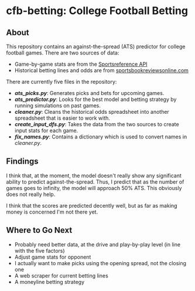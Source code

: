 # cfb-betting: College Football Betting

## About

This repository contains an against-the-spread (ATS) predictor for college football games. There are two sources of data:
- Game-by-game stats are from the [Sportsreference API](https://sportsreference.readthedocs.io/en/stable/)
- Historical betting lines and odds are from 
[sportsbookreviewsonline.com](https://www.sportsbookreviewsonline.com/scoresoddsarchives/ncaafootball/ncaafootballoddsarchives.htm)

There are currently five files in the repository:
- ***ats_picks.py***: Generates picks and bets for upcoming games.
- ***ats_predictor.py***: Looks for the best model and betting strategy by running simulations on past games.
- ***cleaner.py***: Cleans the historical odds spreadsheet into another spreadsheet that is easier to work with.
- ***create_input_dfs.py***: Takes the data from the two sources to create input stats for each game.
- ***fix_names.py***: Contains a dictionary which is used to convert names in *cleaner.py*.

## Findings

I think that, at the moment, the model doesn't really show any significant ability to predict against-the-spread. Thus, I predict that as
the number of games goes to infinity, the model will approach 50% ATS. This obviously does not really help.

I think that the scores are predicted decently well, but as far as making money is concerned I'm not there yet. 

## Where to Go Next

- Probably need better data, at the drive and play-by-play level (in line with the five factors)
- Adjust game stats for opponent
- I actually want to make picks using the opening spread, not the closing one
- A web scraper for current betting lines
- A moneyline betting strategy
